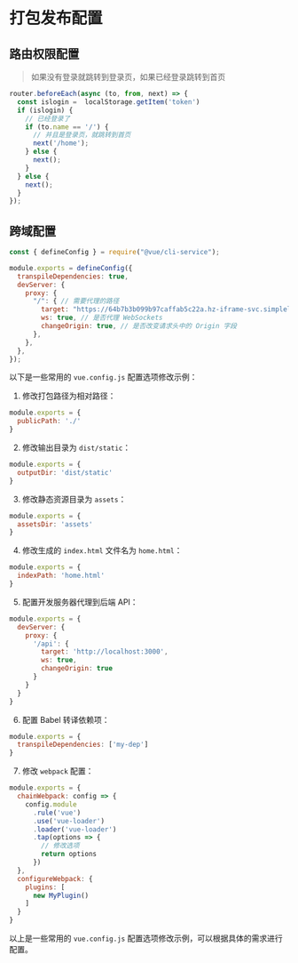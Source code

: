 # 打包发布配置 

## 路由权限配置

> 如果没有登录就跳转到登录页，如果已经登录跳转到首页 

```js
router.beforeEach(async (to, from, next) => {
  const islogin =  localStorage.getItem('token')
  if (islogin) {
    // 已经登录了
    if (to.name == '/') {
      // 并且是登录页，就跳转到首页
      next('/home');
    } else {
      next();
    }
  } else {
    next();
  }
});

```
## 跨域配置

```js
const { defineConfig } = require("@vue/cli-service");

module.exports = defineConfig({
  transpileDependencies: true, 
  devServer: {
    proxy: {
      "/": { // 需要代理的路径
        target: "https://64b7b3b099b97caffab5c22a.hz-iframe-svc.simplelab.cn/", // 代理的目标地址
        ws: true, // 是否代理 WebSockets
        changeOrigin: true, // 是否改变请求头中的 Origin 字段
      },
    },
  },
});

```


以下是一些常用的 `vue.config.js` 配置选项修改示例：

1. 修改打包路径为相对路径：

```javascript
module.exports = {
  publicPath: './'
}
```

2. 修改输出目录为 `dist/static`：

```javascript
module.exports = {
  outputDir: 'dist/static'
}
```

3. 修改静态资源目录为 `assets`：

```javascript
module.exports = {
  assetsDir: 'assets'
}
```

4. 修改生成的 `index.html` 文件名为 `home.html`：

```javascript
module.exports = {
  indexPath: 'home.html'
}
```

5. 配置开发服务器代理到后端 API：

```javascript
module.exports = {
  devServer: {
    proxy: {
      '/api': {
        target: 'http://localhost:3000',
        ws: true,
        changeOrigin: true
      }
    }
  }
}
```

6. 配置 Babel 转译依赖项：

```javascript
module.exports = {
  transpileDependencies: ['my-dep']
}
```

7. 修改 `webpack` 配置：

```javascript
module.exports = {
  chainWebpack: config => {
    config.module
      .rule('vue')
      .use('vue-loader')
      .loader('vue-loader')
      .tap(options => {
        // 修改选项
        return options
      })
  },
  configureWebpack: {
    plugins: [
      new MyPlugin()
    ]
  }
}
```

以上是一些常用的 `vue.config.js` 配置选项修改示例，可以根据具体的需求进行配置。



